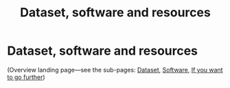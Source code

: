 ﻿---
layout: default
title: "Dataset, software and resources"
---

# Dataset, software and resources

(Overview landing page—see the sub-pages: [Dataset](dataset/), [Software](software/), [If you want to go further](if-you-want-to-go-further/))
